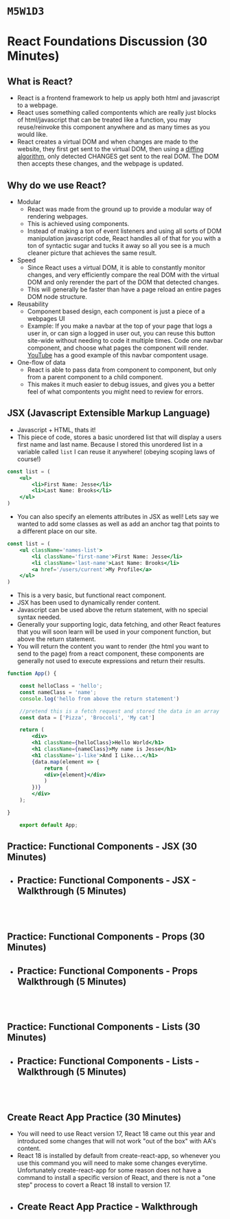 # `M5W1D3`

# React Foundations Discussion (30 Minutes)

## What is React?

- React is a frontend framework to help us apply both html and javascript to a webpage.
- React uses something called compontents which are really just blocks of html/javascript that can be treated like a function, you may reuse/reinvoke this component anywhere and as many times as you would like.
- React creates a virtual DOM and when changes are made to the website, they first get sent to the virtual DOM,
then using a [diffing algorithm](https://reactjs.org/docs/reconciliation.html), only detected CHANGES get sent to the real DOM.
The DOM then accepts these changes, and the webpage is updated.

## Why do we use React?

- Modular
    - React was made from the ground up to provide a modular way of rendering webpages.
    - This is achieved using components.
    - Instead of making a ton of event listeners and using all sorts of DOM manipulation javascript code, React handles all of that for you with a ton of syntactic sugar and tucks it away so all you see is a much cleaner picture that achieves the same result.
- Speed
    - Since React uses a virtual DOM, it is able to constantly monitor changes, and very efficiently compare the real DOM with the virtual DOM and only rerender the part of the DOM that detected changes.
    - This will generally be faster than have a page reload an entire pages DOM node structure.
- Reusability
    - Component based design, each component is just a piece of a webpages UI
    - Example: If you make a navbar at the top of your page that logs a user in, or can sign a logged in user out, you can reuse this button site-wide without needing to code it multiple times. Code one navbar component, and choose what pages the component will render. [YouTube](https://youtube.com) has a good example of this navbar compontent usage.
- One-flow of data
    - React is able to pass data from component to component, but only from a parent component to a child component.
    - This makes it much easier to debug issues, and gives you a better feel of what compontents you might need to review for errors.

## JSX (Javascript Extensible Markup Language)

- Javascript + HTML, thats it!
- This piece of code, stores a basic unordered list that will display a users first name and last name. Because I stored this unordered list in a variable called `list` I can reuse it anywhere! (obeying scoping laws of course!)
```jsx
const list = (
    <ul>
        <li>First Name: Jesse</li>
        <li>Last Name: Brooks</li>
    </ul>
)
```

- You can also specify an elements attributes in JSX as well! Lets say we wanted to add some classes as well as add an anchor tag that points to a different place on our site.

```jsx
const list = (
    <ul className='names-list'>
        <li className='first-name'>First Name: Jesse</li>
        <li className='last-name'>Last Name: Brooks</li>
        <a href='/users/current'>My Profile</a>
    </ul>
)
```

- This is a very basic, but functional react component.
- JSX has been used to dynamically render content.
- Javascript can be used above the return statement, with no special syntax needed.
- Generally your supporting logic, data fetching, and other React features that you will soon learn will be used in your component function, but above the return statement.
- You will return the content you want to render (the html you want to send to the page) from a react component, these components are generally not used to execute expressions and return their results.

```jsx
function App() {

    const helloClass = 'hello';
    const nameClass = 'name';
    console.log('hello from above the return statement')

    //pretend this is a fetch request and stored the data in an array
    const data = ['Pizza', 'Broccoli', 'My cat']

    return (
        <div>
        <h1 className={helloClass}>Hello World</h1>
        <h1 className={nameClass}>My name is Jesse</h1>
        <h1 className='i-like'>And I Like...</h1>
        {data.map(element => {
            return (
            <div>{element}</div>
            )
        })}
        </div>
    );

}

    export default App;
```

## Practice: Functional Components - JSX (30 Minutes)

- ## Practice: Functional Components - JSX - Walkthrough (5 Minutes)
<br>
<br>

## Practice: Functional Components - Props (30 Minutes)

- ## Practice: Functional Components - Props Walkthrough (5 Minutes)
<br>
<br>

## Practice: Functional Components - Lists (30 Minutes)

- ## Practice: Functional Components - Lists - Walkthrough (5 Minutes)
<br>
<br>

## Create React App Practice (30 Minutes)
- You will need to use React version 17, React 18 came out this year and introduced some changes that will not work "out of the box" with AA's content.
- React 18 is installed by default from create-react-app, so whenever you use this command you will need to make some changes everytime. Unfortunately create-react-app for some reason does not have a command to install a specific version of React, and there is not a "one step" process to covert a React 18 install to version 17.
- ## Create React App Practice - Walkthrough
